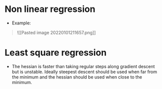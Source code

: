 # Non linear regression
- Example:
>![[Pasted image 20220101211657.png]]

# Least square regression
- The hessian is faster than taking regular steps along gradient descent but is unstable. Ideally steepest descent should be used when far from the minimum and the hessian should be used when close to the minimum.